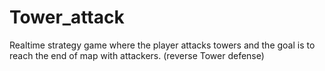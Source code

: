 # Tower_attack
Realtime strategy game where the player attacks towers and the goal is to reach the end of map with attackers. (reverse Tower defense)

